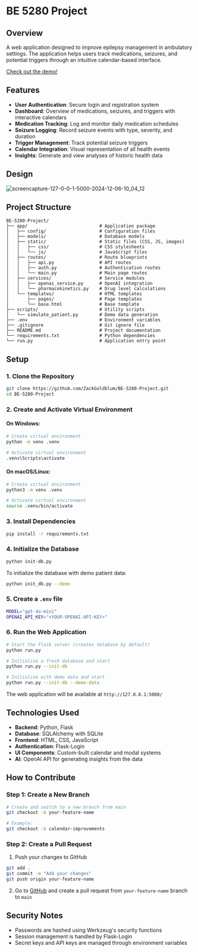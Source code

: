 # BE 5280 Project

## Overview
A web application designed to improve epilepsy management in ambulatory settings. The application helps users track medications, seizures, and potential triggers through an intuitive calendar-based interface.

[Check out the demo!](https://epitracker.pythonanywhere.com/)

## Features
- **User Authentication**: Secure login and registration system
- **Dashboard**: Overview of medications, seizures, and triggers with interactive calendars
- **Medication Tracking**: Log and monitor daily medication schedules
- **Seizure Logging**: Record seizure events with type, severity, and duration
- **Trigger Management**: Track potential seizure triggers
- **Calendar Integration**: Visual representation of all health events
- **Insights**: Generate and view analyses of historic health data

## Design
![screencapture-127-0-0-1-5000-2024-12-06-10_04_12](https://github.com/user-attachments/assets/a54818d5-acd6-4e92-a867-596086813929)

## Project Structure
```
BE-5280-Project/
├── app/                           # Application package
│   ├── config/                    # Configuration files
│   ├── models/                    # Database models
│   ├── static/                    # Static files (CSS, JS, images)
│   │   ├── css/                   # CSS stylesheets
│   │   └── js/                    # JavaScript files
│   ├── routes/                    # Route blueprints
│   │   ├── api.py                 # API routes
│   │   ├── auth.py                # Authentication routes
│   │   └── main.py                # Main page routes
│   ├── services/                  # Service modules
│   │   ├── openai_service.py      # OpenAI integration
│   │   └── pharmacokinetics.py    # Drug level calculations
│   └── templates/                 # HTML templates
│       ├── pages/                 # Page templates
│       └── base.html              # Base template
├── scripts/                       # Utility scripts
│   └── simulate_patient.py        # Demo data generation
├── .env                           # Environment variables
├── .gitignore                     # Git ignore file
├── README.md                      # Project documentation
└── requirements.txt               # Python dependencies
└── run.py                         # Application entry point
```

## Setup

### 1. Clone the Repository
```bash
git clone https://github.com/ZackGoldblum/BE-5280-Project.git
cd BE-5280-Project
```

### 2. Create and Activate Virtual Environment

#### On Windows:
```bash
# Create virtual environment
python -m venv .venv

# Activate virtual environment
.venv\Scripts\activate
```

#### On macOS/Linux:
```bash
# Create virtual environment
python3 -m venv .venv

# Activate virtual environment
source .venv/bin/activate
```

### 3. Install Dependencies
```bash
pip install -r requirements.txt
```

### 4. Initialize the Database
```bash
python init-db.py
```

To initialize the database with demo patient data:
```bash
python init_db.py --demo
```

### 5. Create a `.env` file
```bash
MODEL="gpt-4o-mini"
OPENAI_API_KEY="<YOUR-OPENAI-API-KEY>"
```

### 6. Run the Web Application
```bash
# Start the Flask server (creates database by default)
python run.py

# Initialize a fresh database and start
python run.py --init-db

# Initialize with demo data and start
python run.py --init-db --demo-data
```

The web application will be available at `http://127.0.0.1:5000/`

## Technologies Used
- **Backend**: Python, Flask
- **Database**: SQLAlchemy with SQLite
- **Frontend**: HTML, CSS, JavaScript
- **Authentication**: Flask-Login
- **UI Components**: Custom-built calendar and modal systems
- **AI**: OpenAI API for generating insights from the data

## How to Contribute

### Step 1: Create a New Branch
```bash
# Create and switch to a new branch from main
git checkout -b your-feature-name

# Example:
git checkout -b calendar-improvements
```

### Step 2: Create a Pull Request
1. Push your changes to GitHub
```bash
git add .
git commit -m "Add your changes"
git push origin your-feature-name
```

2. Go to [GitHub](https://github.com/ZackGoldblum/BE-5280-Project) and create a pull request from `your-feature-name` branch to `main`

## Security Notes
- Passwords are hashed using Werkzeug's security functions
- Session management is handled by Flask-Login
- Secret keys and API keys are managed through environment variables
